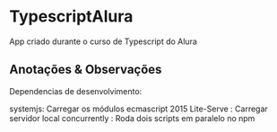 # TypescriptAlura
App criado durante o curso de Typescript do Alura

Anotações & Observações
---------------------------------
Dependencias de desenvolvimento:

systemjs: Carregar os módulos ecmascript 2015 
Lite-Serve : Carregar servidor local
concurrently : Roda dois scripts em paralelo no npm